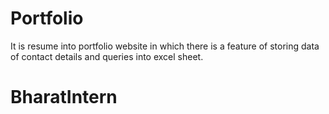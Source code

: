 # Portfolio
It is resume into portfolio website in which there is a feature of storing data of contact details and queries into excel sheet.
# BharatIntern

